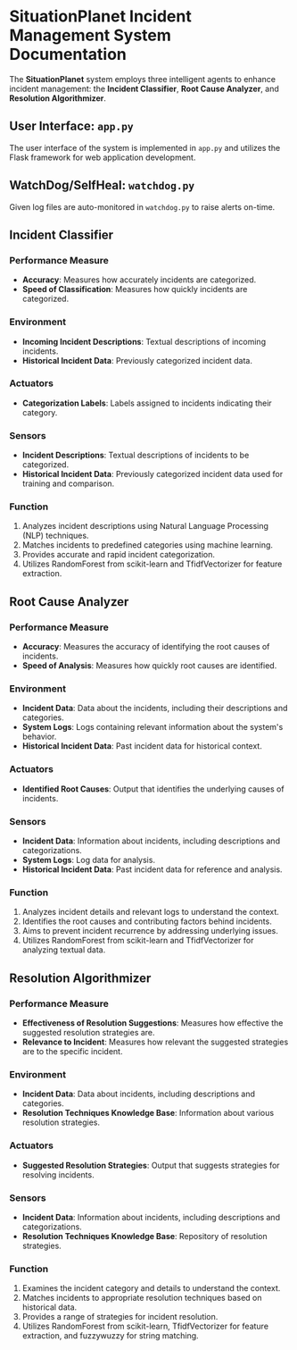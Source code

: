 # SituationPlanet Incident Management System Documentation

The **SituationPlanet** system employs three intelligent agents to enhance incident management: the **Incident Classifier**, **Root Cause Analyzer**, and **Resolution Algorithmizer**.

## User Interface: `app.py`

The user interface of the system is implemented in `app.py` and utilizes the Flask framework for web application development.

## WatchDog/SelfHeal: `watchdog.py`

Given log files are auto-monitored in `watchdog.py` to raise alerts on-time.

## Incident Classifier

### Performance Measure

- **Accuracy**: Measures how accurately incidents are categorized.
- **Speed of Classification**: Measures how quickly incidents are categorized.

### Environment

- **Incoming Incident Descriptions**: Textual descriptions of incoming incidents.
- **Historical Incident Data**: Previously categorized incident data.

### Actuators

- **Categorization Labels**: Labels assigned to incidents indicating their category.

### Sensors

- **Incident Descriptions**: Textual descriptions of incidents to be categorized.
- **Historical Incident Data**: Previously categorized incident data used for training and comparison.

### Function

1. Analyzes incident descriptions using Natural Language Processing (NLP) techniques.
2. Matches incidents to predefined categories using machine learning.
3. Provides accurate and rapid incident categorization.
4. Utilizes RandomForest from scikit-learn and TfidfVectorizer for feature extraction.

## Root Cause Analyzer

### Performance Measure

- **Accuracy**: Measures the accuracy of identifying the root causes of incidents.
- **Speed of Analysis**: Measures how quickly root causes are identified.

### Environment

- **Incident Data**: Data about the incidents, including their descriptions and categories.
- **System Logs**: Logs containing relevant information about the system's behavior.
- **Historical Incident Data**: Past incident data for historical context.

### Actuators

- **Identified Root Causes**: Output that identifies the underlying causes of incidents.

### Sensors

- **Incident Data**: Information about incidents, including descriptions and categorizations.
- **System Logs**: Log data for analysis.
- **Historical Incident Data**: Past incident data for reference and analysis.

### Function

1. Analyzes incident details and relevant logs to understand the context.
2. Identifies the root causes and contributing factors behind incidents.
3. Aims to prevent incident recurrence by addressing underlying issues.
4. Utilizes RandomForest from scikit-learn and TfidfVectorizer for analyzing textual data.

## Resolution Algorithmizer

### Performance Measure

- **Effectiveness of Resolution Suggestions**: Measures how effective the suggested resolution strategies are.
- **Relevance to Incident**: Measures how relevant the suggested strategies are to the specific incident.

### Environment

- **Incident Data**: Data about incidents, including descriptions and categories.
- **Resolution Techniques Knowledge Base**: Information about various resolution strategies.

### Actuators

- **Suggested Resolution Strategies**: Output that suggests strategies for resolving incidents.

### Sensors

- **Incident Data**: Information about incidents, including descriptions and categorizations.
- **Resolution Techniques Knowledge Base**: Repository of resolution strategies.

### Function

1. Examines the incident category and details to understand the context.
2. Matches incidents to appropriate resolution techniques based on historical data.
3. Provides a range of strategies for incident resolution.
4. Utilizes RandomForest from scikit-learn, TfidfVectorizer for feature extraction, and fuzzywuzzy for string matching.
